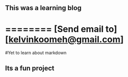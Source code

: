 ## This was a learning blog
========
[Send email to] [kelvinkoomeh@gmail.com]
==================
#Yet to learn about markdown 
## Its a fun project